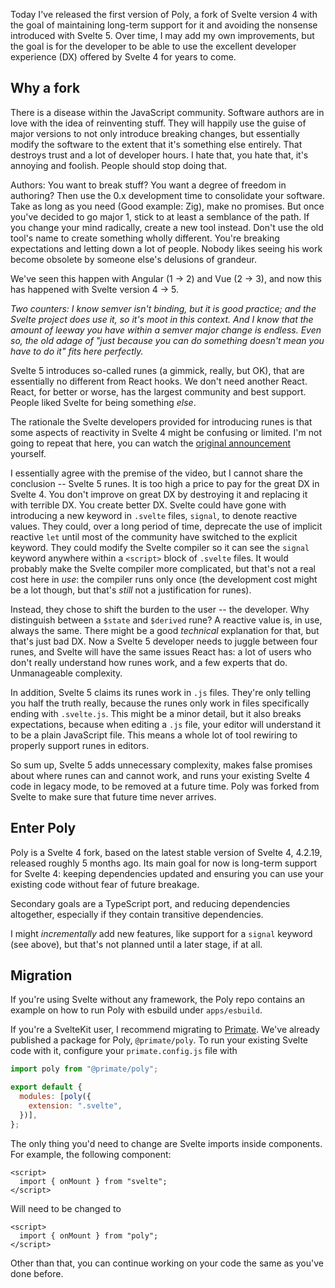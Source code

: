 Today I've released the first version of Poly, a fork of Svelte version 4 with
the goal of maintaining long-term support for it and avoiding the nonsense
introduced with Svelte 5. Over time, I may add my own improvements, but the
goal is for the developer to be able to use the excellent developer experience
(DX) offered by Svelte 4 for years to come.

## Why a fork

There is a disease within the JavaScript community. Software authors are in
love with the idea of reinventing stuff. They will happily use the guise of
major versions to not only introduce breaking changes, but essentially modify
the software to the extent that it's something else entirely. That destroys
trust and a lot of developer hours. I hate that, you hate that, it's annoying
and foolish. People should stop doing that.

Authors: You want to break stuff? You want a degree of freedom in authoring?
Then use the 0.x development time to consolidate your software. Take as long as
you need (Good example: Zig), make no promises. But once you've decided to go
major 1, stick to at least a semblance of the path. If you change your mind
radically, create a new tool instead. Don't use the old tool's name to create
something wholly different. You're breaking expectations and letting down a lot
of people. Nobody likes seeing his work become obsolete by someone else's
delusions of grandeur.

We've seen this happen with Angular (1 -> 2) and Vue (2 -> 3), and now this has
happened with Svelte version 4 -> 5.

*Two counters: I know semver isn't binding, but it is good practice; and the
Svelte project does use it, so it's moot in this context. And I know that the
amount of leeway you have within a semver major change is endless. Even so,
the old adage of "just because you can do something doesn't mean you have to do
it" fits here perfectly.*

Svelte 5 introduces so-called runes (a gimmick, really, but OK), that are
essentially no different from React hooks. We don't need another React. React,
for better or worse, has the largest community and best support. People liked
Svelte for being something *else*.

The rationale the Svelte developers provided for introducing runes is that some
aspects of reactivity in Svelte 4 might be confusing or limited. I'm not going
to repeat that here, you can watch the
[original announcement][introducing-runes] yourself.

I essentially agree with the premise of the video, but I cannot share the
conclusion -- Svelte 5 runes. It is too high a price to pay for the great DX in
Svelte 4. You don't improve on great DX by destroying it and replacing it with
terrible DX. You create better DX. Svelte could have gone with introducing a
new keyword in `.svelte` files, `signal`, to denote reactive values. They could,
over a long period of time, deprecate the use of implicit reactive `let` until
most of the community have switched to the explicit keyword. They could modify
the Svelte compiler so it can see the `signal` keyword anywhere within a
`<script>` block of `.svelte` files. It would probably make the Svelte compiler
more complicated, but that's not a real cost here in *use*: the compiler runs
only once (the development cost might be a lot though, but that's *still* not a
justification for runes).

Instead, they chose to shift the burden to the user -- the developer. Why
distinguish between a `$state` and `$derived` rune? A reactive value is, in use,
always the same. There might be a good *technical* explanation for that, but
that's just bad DX. Now a Svelte 5 developer needs to juggle between four runes,
and Svelte will have the same issues React has: a lot of users who don't really
understand how runes work, and a few experts that do. Unmanageable complexity.

In addition, Svelte 5 claims its runes work in `.js` files. They're only
telling you half the truth really, because the runes only work in files
specifically ending with `.svelte.js`. This might be a minor detail, but it
also breaks expectations, because when editing a `.js` file, your editor will
understand it to be a plain JavaScript file. This means a whole lot of tool
rewiring to properly support runes in editors.

So sum up, Svelte 5 adds unnecessary complexity, makes false promises about
where runes can and cannot work, and runs your existing Svelte 4 code in legacy
mode, to be removed at a future time. Poly was forked from Svelte to make sure
that future time never arrives.

## Enter Poly

Poly is a Svelte 4 fork, based on the latest stable version of Svelte 4,
4.2.19, released roughly 5 months ago. Its main goal for now is long-term 
support for Svelte 4: keeping dependencies updated and ensuring you can use
your existing code without fear of future breakage.

Secondary goals are a TypeScript port, and reducing dependencies altogether,
especially if they contain transitive dependencies.

I might *incrementally* add new features, like support for a `signal` keyword
(see above), but that's not planned until a later stage, if at all.

## Migration

If you're using Svelte without any framework, the Poly repo contains an example
on how to run Poly with esbuild under `apps/esbuild`.

If you're a SvelteKit user, I recommend migrating to [Primate]. We've already
published a package for Poly, `@primate/poly`. To run your existing Svelte code 
with it, configure your `primate.config.js` file with

```js
import poly from "@primate/poly";

export default {
  modules: [poly({
    extension: ".svelte",
  })],
};
```

The only thing you'd need to change are Svelte imports inside components.
For example, the following component:

```svelte
<script>
  import { onMount } from "svelte";
</script>
```

Will need to be changed to

```svelte
<script>
  import { onMount } from "poly";
</script>
```

Other than that, you can continue working on your code the same as you've done
before.


[introducing-runes]: https://www.youtube.com/watch?v=RVnxF3j3N8U
[Primate]: https://primatejs.com
